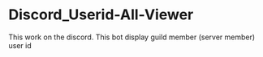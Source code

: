 # Discord_Userid-All-Viewer
This work on the discord.  This bot display guild member (server member) user id
